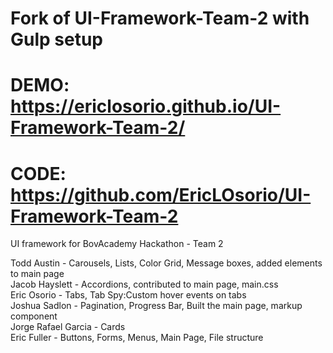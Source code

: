 # Fork of UI-Framework-Team-2 with Gulp setup

# DEMO: https://ericlosorio.github.io/UI-Framework-Team-2/

# CODE: https://github.com/EricLOsorio/UI-Framework-Team-2

UI framework for BovAcademy Hackathon - Team 2

Todd Austin - Carousels, Lists, Color Grid, Message boxes, added elements to main page    
Jacob Hayslett - Accordions, contributed to main page, main.css  
Eric Osorio - Tabs, Tab Spy:Custom hover events on tabs  
Joshua Sadlon - Pagination, Progress Bar, Built the main page, markup component  
Jorge Rafael Garcia - Cards  
Eric Fuller - Buttons, Forms, Menus, Main Page, File structure  
